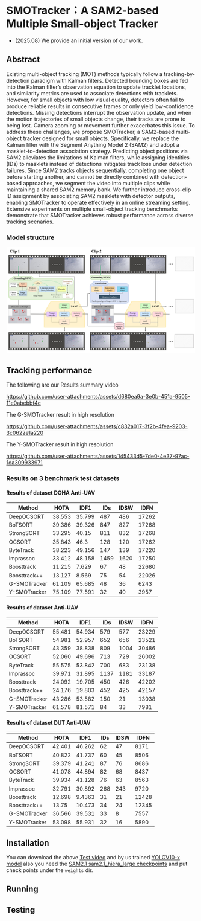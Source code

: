 # SMOTracker：A SAM2-based Multiple Small-object Tracker

- (2025.08) We provide an initial version of our work.

## Abstract
Existing multi-object tracking (MOT) methods typically follow a tracking-by-detection paradigm with Kalman filters. Detected bounding boxes are fed into the Kalman filter’s observation equation to update tracklet locations, and similarity metrics are used to associate detections with tracklets. However, for small objects with low visual quality, detectors often fail to produce reliable results in consecutive frames or only yield low-confidence detections. Missing detections interrupt the observation update, and when the motion trajectories of small objects change, their tracks are prone to being lost. Camera zooming or movement further exacerbates this issue. To address these challenges, we propose SMOTracker, a SAM2-based multi-object tracker designed for small objects. Specifically, we replace the Kalman filter with the Segment Anything Model 2 (SAM2) and adopt a masklet-to-detection association strategy. Predicting object positions via SAM2 alleviates the limitations of Kalman filters, while assigning identities (IDs) to masklets instead of detections mitigates track loss under detection failures. Since SAM2 tracks objects sequentially, completing one object before starting another, and cannot be directly combined with detection-based approaches, we segment the video into multiple clips while maintaining a shared SAM2 memory bank. We further introduce cross-clip ID assignment by associating SAM2 masklets with detector outputs, enabling SMOTracker to operate effectively in an online streaming setting. Extensive experiments on multiple small-object tracking benchmarks demonstrate that SMOTracker achieves robust performance across diverse tracking scenarios.

### Model structure
<p align="center">
<img src="assets/structure.jpg" width="500"/>
</p>

## Tracking performance
The following are our Results summary video

https://github.com/user-attachments/assets/d680ea9a-3e0b-451a-9505-11e0abebbf4c

The G-SMOTracker result in high resolution

https://github.com/user-attachments/assets/c832a017-3f2b-4fea-9203-3c0622e1a220

The Y-SMOTracker result in high resolution

https://github.com/user-attachments/assets/145433d5-7de0-4e37-97ac-1da309933971
### Results on 3 benchmark test datasets
#### Results of dataset DOHA Anti-UAV
| Method       | HOTA   | IDF1   | IDs  | IDSW | IDFN  |
|--------------|--------|--------|------|------|-------|
| DeepOCSORT   | 38.553 | 35.799 | 487  | 486  | 17262 |
| BoTSORT      | 39.386 | 39.326 | 847  | 827  | 17268 |
| StrongSORT   | 33.295 | 40.15  | 811  | 832  | 17268 |
| OCSORT       | 35.843 | 46.3   | 128  | 120  | 17262 |
| ByteTrack    | 38.223 | 49.156 | 147  | 139  | 17220 |
| Imprassoc    | 33.412 | 48.158 | 1459 | 1620 | 17250 |
| Boosttrack   | 11.215 | 7.629  | 67   | 48   | 22680 |
| Boosttrack++ | 13.127 | 8.569  | 75   | 54   | 22026 |
| G-SMOTracker | 61.109 | 65.685 | 48   | 36   | 6243  |
| Y-SMOTracker | 75.109 | 77.591 | 32   | 40   | 3957  |

#### Results of dataset Anti-UAV
| Method       | HOTA   | IDF1   | IDs  | IDSW | IDFN  |
|--------------|--------|--------|------|------|-------|
| DeepOCSORT   | 55.481 | 54.934 | 579  | 577  | 23229 |
| BoTSORT      | 54.981 | 52.957 | 652  | 656  | 23521 |
| StrongSORT   | 43.359 | 38.838 | 809  | 1004 | 30486 |
| OCSORT       | 52.060 | 49.696 | 713  | 729  | 26002 |
| ByteTrack    | 55.575 | 53.842 | 700  | 683  | 23138 |
| Imprassoc    | 39.971 | 31.895 | 1137 | 1181 | 33187 |
| Boosttrack   | 24.092 | 19.705 | 450  | 426  | 42202 |
| Boosttrack++ | 24.176 | 19.803 | 452  | 425  | 42157 |
| G-SMOTracker | 43.286 | 53.582 | 150  | 21   | 13038 |
| Y-SMOTracker | 61.578 | 81.571 | 84   | 33   | 7981  |

#### Results of dataset DUT Anti-UAV
| Method       | HOTA   | IDF1   | IDs | IDSW | IDFN  |
|--------------|--------|--------|-----|------|-------|
| DeepOCSORT   | 42.401 | 46.262 | 62  | 47   | 8171  |
| BoTSORT      | 40.822 | 41.737 | 60  | 45   | 8506  |
| StrongSORT   | 39.379 | 41.241 | 87  | 76   | 8686  |
| OCSORT       | 41.078 | 44.894 | 82  | 68   | 8437  |
| ByteTrack    | 39.934 | 41.128 | 76  | 63   | 8563  |
| Imprassoc    | 32.791 | 30.892 | 268 | 243  | 9720  |
| Boosttrack   | 12.698 | 9.4363 | 31  | 21   | 12428 |
| Boosttrack++ | 13.75  | 10.473 | 34  | 24   | 12345 |
| G-SMOTracker | 36.566 | 39.531 | 33  | 8    | 7557  |
| Y-SMOTracker | 53.098 | 55.931 | 32  | 16   | 5890  |

## Installation
You can download the above 
[Test video](https://drive.google.com/file/d/1TOussiXyNZ6JY7xVqgI9s3r5TJS_NPev/view?usp=drive_link)
and by us trained
[YOLOV10-x model](https://drive.google.com/file/d/134OtEnjhvGCF06FPIHzIyElAAHSZEkPM/view?usp=drive_link)
also you need the
[SAM2.1 sam2.1_hiera_large checkpoints](https://dl.fbaipublicfiles.com/segment_anything_2/092824/sam2.1_hiera_large.pt)
and put check points under the `weights` dir.

## Running

## Testing

